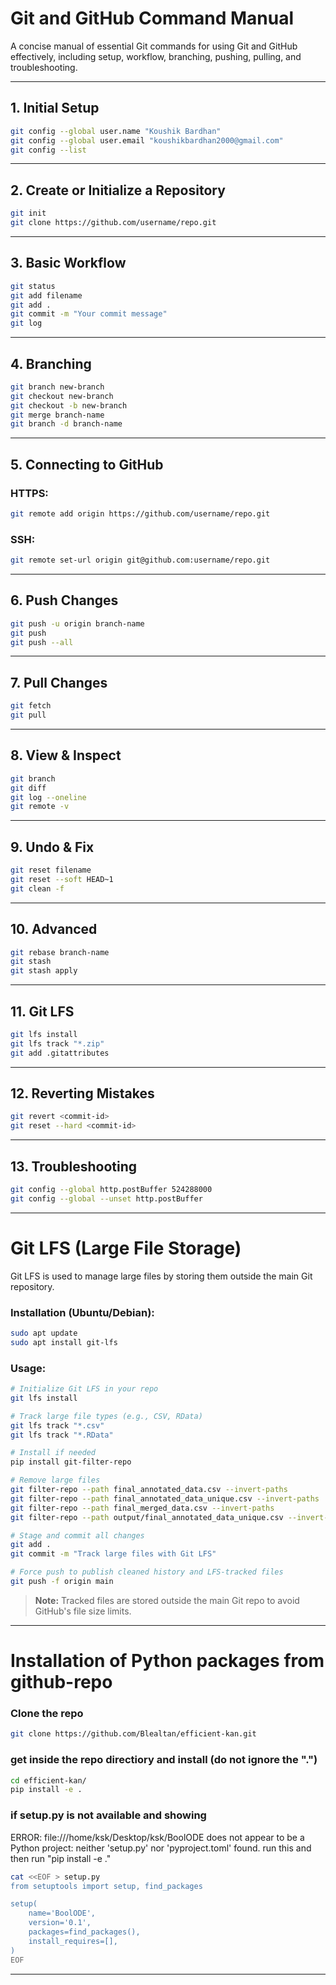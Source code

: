 # Git and GitHub Command Manual

A concise manual of essential Git commands for using Git and GitHub effectively, including setup, workflow, branching, pushing, pulling, and troubleshooting.

---

## 1. Initial Setup
```bash
git config --global user.name "Koushik Bardhan"
git config --global user.email "koushikbardhan2000@gmail.com"
git config --list
```

---

## 2. Create or Initialize a Repository
```bash
git init
git clone https://github.com/username/repo.git
```

---

## 3. Basic Workflow
```bash
git status
git add filename
git add .
git commit -m "Your commit message"
git log
```

---

## 4. Branching
```bash
git branch new-branch
git checkout new-branch
git checkout -b new-branch
git merge branch-name
git branch -d branch-name
```

---

## 5. Connecting to GitHub

### HTTPS:
```bash
git remote add origin https://github.com/username/repo.git
```

### SSH:
```bash
git remote set-url origin git@github.com:username/repo.git
```

---

## 6. Push Changes
```bash
git push -u origin branch-name
git push
git push --all
```

---

## 7. Pull Changes
```bash
git fetch
git pull
```

---

## 8. View & Inspect
```bash
git branch
git diff
git log --oneline
git remote -v
```

---

## 9. Undo & Fix
```bash
git reset filename
git reset --soft HEAD~1
git clean -f
```

---

## 10. Advanced
```bash
git rebase branch-name
git stash
git stash apply
```

---

## 11. Git LFS
```bash
git lfs install
git lfs track "*.zip"
git add .gitattributes
```

---

## 12. Reverting Mistakes
```bash
git revert <commit-id>
git reset --hard <commit-id>
```

---

## 13. Troubleshooting
```bash
git config --global http.postBuffer 524288000
git config --global --unset http.postBuffer
```

---

# Git LFS (Large File Storage)

Git LFS is used to manage large files by storing them outside the main Git repository.

### Installation (Ubuntu/Debian):
```bash
sudo apt update
sudo apt install git-lfs
```

### Usage:
```bash
# Initialize Git LFS in your repo
git lfs install

# Track large file types (e.g., CSV, RData)
git lfs track "*.csv"
git lfs track "*.RData"

# Install if needed
pip install git-filter-repo

# Remove large files
git filter-repo --path final_annotated_data.csv --invert-paths
git filter-repo --path final_annotated_data_unique.csv --invert-paths
git filter-repo --path final_merged_data.csv --invert-paths
git filter-repo --path output/final_annotated_data_unique.csv --invert-paths

# Stage and commit all changes
git add .
git commit -m "Track large files with Git LFS"

# Force push to publish cleaned history and LFS-tracked files
git push -f origin main
```

> **Note:** Tracked files are stored outside the main Git repo to avoid GitHub's file size limits.
---

# Installation of Python packages from github-repo
### Clone the repo
```bash
git clone https://github.com/Blealtan/efficient-kan.git
```

### get inside the repo directiory and install (do not ignore the ".")
```bash
cd efficient-kan/
pip install -e .
```

### if setup.py is not available and showing
ERROR: file:///home/ksk/Desktop/ksk/BoolODE does not appear to be a Python project: neither 'setup.py' nor 'pyproject.toml' found.
run this and then run "pip install -e ."
```bash
cat <<EOF > setup.py
from setuptools import setup, find_packages

setup(
    name='BoolODE',
    version='0.1',
    packages=find_packages(),
    install_requires=[],
)
EOF
```
---
